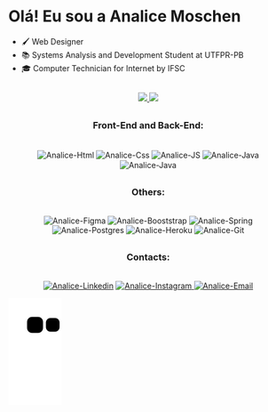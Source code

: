 ### <h1>Olá! Eu sou a Analice Moschen </h1>

- 🖌 Web Designer
- 📚 Systems Analysis and Development Student at UTFPR-PB
- 🎓 Computer Technician for Internet by IFSC
 
 ## 

  
<div>
  <div align="center">
    <a href="https://github.com/analiceMM4">
     <img height="170em" src="https://github-readme-stats.vercel.app/api?username=AnaliceMM4&theme=radical&show_icons=true" />
     <img height="170em" src="https://github-readme-stats.vercel.app/api/top-langs/?username=AnaliceMM4&theme=radical" /></a>
   
  </div>
    
  ##
 
<div align="center" style="display: inline_block">
 <h3>Front-End and Back-End:</h3><br>
    <img align="center" alt="Analice-Html" height="60" width="50"  src="https://cdn.jsdelivr.net/gh/devicons/devicon/icons/html5/html5-plain-wordmark.svg" />
    <img align="center" alt="Analice-Css" height="60" width="50" src="https://cdn.jsdelivr.net/gh/devicons/devicon/icons/css3/css3-plain-wordmark.svg" />      
    <img align="center" alt="Analice-JS" height="60" width="50"  src="https://cdn.jsdelivr.net/gh/devicons/devicon/icons/javascript/javascript-plain.svg" /> 
    <img align="center" alt="Analice-Java" height="60" width="50" src="https://cdn.jsdelivr.net/gh/devicons/devicon/icons/java/java-original.svg" />
    <img align="center" alt="Analice-Java" height="60" width="50" src="https://cdn.jsdelivr.net/gh/devicons/devicon/icons/python/python-original.svg" />         
</div>

<div align="center" style="display: inline_block">

 ## <h3>Others:</h3><br>
 
   <img alt="Analice-Figma" height="50" width="50" src="https://cdn.jsdelivr.net/gh/devicons/devicon/icons/figma/figma-original.svg" />
 
   <img alt="Analice-Booststrap" height="60" width="50" src="https://cdn.jsdelivr.net/gh/devicons/devicon/icons/bootstrap/bootstrap-original.svg" />
          
   <img alt="Analice-Spring" height="60" width="50" src="https://cdn.jsdelivr.net/gh/devicons/devicon/icons/spring/spring-original.svg" />
   <img alt="Analice-Postgres" height="60" width="50" src="https://cdn.jsdelivr.net/gh/devicons/devicon/icons/postgresql/postgresql-original.svg" />
   <img  alt="Analice-Heroku" height="60" width="50" src="https://cdn.jsdelivr.net/gh/devicons/devicon/icons/heroku/heroku-plain-wordmark.svg" />  
   <img alt="Analice-Git" height="60" width="50"src="https://cdn.jsdelivr.net/gh/devicons/devicon/icons/git/git-original.svg" />
          
</div>


<div align="center" style="display: inline_block">
 
  ##
 
 <h3>Contacts:</h3><br>
 <a href="https://www.linkedin.com/in/analice-moschen-71634b213/" rel="noopener">
 <img  alt="Analice-Linkedin" height="50" width="50" src="https://user-images.githubusercontent.com/62485958/185765464-ca64c58d-33fe-4222-8ac6-4f596e1f8e4b.png" /></a>
 
 <a href="https://www.instagram.com/analice.moschen/" rel="noopener">
 <img  alt="Analice-Instagram" height="50" width="50" src="https://user-images.githubusercontent.com/62485958/185766264-b1891112-9b7a-4649-826c-11dbe3db5c44.png" /</a>

 <a href="mailto:analice.moschen16@gmail.com" rel="noopener">
 <img  alt="Analice-Email" height="50" width="50" src="https://user-images.githubusercontent.com/62485958/185766824-802af9d0-e011-46e8-bad0-cd186a409fdf.png" /></a>

</div>

  ![Snake animation](https://github.com/AnaliceMM4/AnaliceMM4/blob/output/github-contribution-grid-snake.svg)
</div>

<!---
AnaliceMM4/AnaliceMM4 is a ✨ special ✨ repository because its `README.md` (this file) appears on your GitHub profile.
You can click the Preview link to take a look at your changes.
--->
